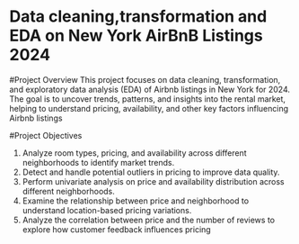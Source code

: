# Data cleaning,transformation and EDA on New York AirBnB Listings 2024

#Project Overview
This project focuses on data cleaning, transformation, and exploratory data analysis (EDA) of Airbnb listings in New York for 2024. The goal is to uncover trends, patterns, and insights into the rental market, helping to understand pricing, availability, and other key factors influencing Airbnb listings

#Project Objectives
1. Analyze room types, pricing, and availability across different neighborhoods to identify market trends.
2. Detect and handle potential outliers in pricing to improve data quality.
3. Perform univariate analysis on price and availability distribution across different neighborhoods.
4. Examine the relationship between price and neighborhood to understand location-based pricing variations.
5. Analyze the correlation between price and the number of reviews to explore how customer feedback influences pricing
